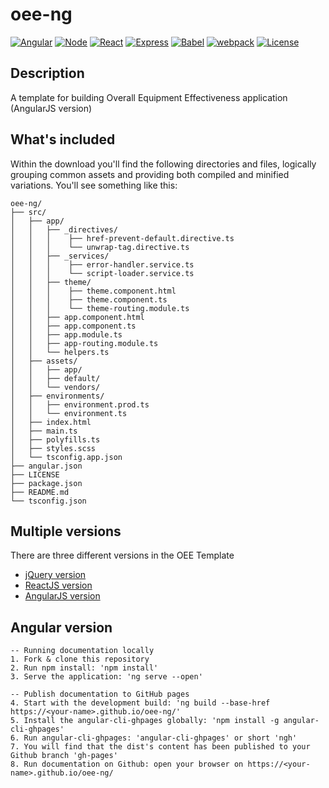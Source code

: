 # oee-ng

[![Angular](https://img.shields.io/badge/Angular-5.2.0-red.svg)](https://angular.io//)
[![Node](https://img.shields.io/badge/Node.js-8.7.0-brightgreen.svg)](https://nodejs.org/)
[![React](https://img.shields.io/badge/React.js-16.4.0-blue.svg)](https://reactjs.org/)
[![Express](https://img.shields.io/badge/Express.js-4.16.3-blue.svg)](https://expressjs.com)
[![Babel](https://img.shields.io/badge/Babel.js-ES2015-yellow.svg)](https://babeljs.io)
[![webpack](https://img.shields.io/badge/webpack.js-4.12.0-blue.svg)](https://webpack.js.org/)
[![License](http://img.shields.io/:license-mit-blue.svg)](http://opensource.org/licenses/MIT)

## Description

A template for building Overall Equipment Effectiveness application (AngularJS version)

## What's included

Within the download you'll find the following directories and files, logically grouping common assets and providing both compiled and minified variations. You'll see something like this:

```
oee-ng/
├── src/
│   ├── app/
│   │   ├── _directives/
│   │   │    ├── href-prevent-default.directive.ts
│   │   │    └── unwrap-tag.directive.ts
│   │   ├── _services/
│   │   │    ├── error-handler.service.ts
│   │   │    └── script-loader.service.ts
│   │   ├── theme/
│   │   │    ├── theme.component.html
│   │   │    ├── theme.component.ts
│   │   │    └── theme-routing.module.ts
│   │   ├── app.component.html
│   │   ├── app.component.ts
│   │   ├── app.module.ts
│   │   ├── app-routing.module.ts
│   │   └── helpers.ts
│   ├── assets/
│   │   ├── app/
│   │   ├── default/
│   │   └── vendors/
│   ├── environments/
│   │   ├── environment.prod.ts
│   │   └── environment.ts
│   ├── index.html
│   ├── main.ts
│   ├── polyfills.ts
│   ├── styles.scss
│   └── tsconfig.app.json
├── angular.json
├── LICENSE
├── package.json
├── README.md
└── tsconfig.json
```

## Multiple versions
There are three different versions in the OEE Template
- [jQuery version](https://github.com/seanwu99/oee-jq)
- [ReactJS version](https://github.com/seanwu99/oee-at)
- [AngularJS version](https://github.com/seanwu99/oee-ng)

Angular version
--------
    -- Running documentation locally
    1. Fork & clone this repository
    2. Run npm install: 'npm install'
    3. Serve the application: 'ng serve --open'

    -- Publish documentation to GitHub pages
    4. Start with the development build: 'ng build --base-href https://<your-name>.github.io/oee-ng/'
    5. Install the angular-cli-ghpages globally: 'npm install -g angular-cli-ghpages'
    6. Run angular-cli-ghpages: 'angular-cli-ghpages' or short 'ngh'
    7. You will find that the dist's content has been published to your Github branch 'gh-pages'
    8. Run documentation on Github: open your browser on https://<your-name>.github.io/oee-ng/

